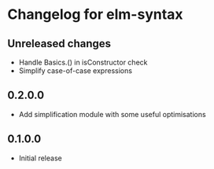 # Changelog for elm-syntax

## Unreleased changes

- Handle Basics.() in isConstructor check
- Simplify case-of-case expressions

## 0.2.0.0

- Add simplification module with some useful optimisations


## 0.1.0.0

- Initial release
